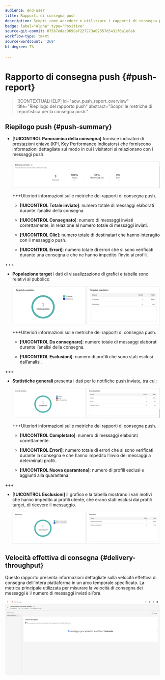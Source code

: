 ```yaml
---
audience: end-user
title: Rapporti di consegna push
description: Scopri come accedere e utilizzare i rapporti di consegna push
badge: label="Alpha" type="Positive"
source-git-commit: 875b7edac9696af227273a02357d5431f6a1e8ab
workflow-type: tm+mt
source-wordcount: '269'
ht-degree: 7%

---
```


# Rapporto di consegna push {#push-report}

>[!CONTEXTUALHELP]
>id="acw_push_report_overview"
>title="Riepilogo del rapporto push"
>abstract="Scopri le metriche di reportistica per la consegna push."

## Riepilogo push {#push-summary}

* **[!UICONTROL Panoramica della consegna]** fornisce indicatori di prestazioni chiave (KPI, Key Performance Indicators) che forniscono informazioni dettagliate sul modo in cui i visitatori si relazionano con i messaggi push.

  ![](assets/reporting_push_3.png)

  +++Ulteriori informazioni sulle metriche dei rapporti di consegna push.

   * **[!UICONTROL Totale inviato]**: numero totale di messaggi elaborati durante l’analisi della consegna.

   * **[!UICONTROL Consegnato]**: numero di messaggi inviati correttamente, in relazione al numero totale di messaggi inviati.

   * **[!UICONTROL Clic]**: numero totale di destinatari che hanno interagito con il messaggio push.

   * **[!UICONTROL Errori]**: numero totale di errori che si sono verificati durante una consegna e che ne hanno impedito l’invio ai profili.

+++

* **Popolazione target** i dati di visualizzazione di grafici e tabelle sono relativi al pubblico:

  ![](assets/reporting_push_4.png)

  +++Ulteriori informazioni sulle metriche dei rapporti di consegna push.

   * **[!UICONTROL Da consegnare]**: numero totale di messaggi elaborati durante l’analisi della consegna.

   * **[!UICONTROL Esclusioni]**: numero di profili che sono stati esclusi dall’analisi.

+++

* **Statistiche generali** presenta i dati per le notifiche push inviate, tra cui:

  ![](assets/reporting_push_5.png)

  +++Ulteriori informazioni sulle metriche dei rapporti di consegna push.

   * **[!UICONTROL Completato]**: numero di messaggi elaborati correttamente.

   * **[!UICONTROL Errori]**: numero totale di errori che si sono verificati durante la consegna e che hanno impedito l’invio dei messaggi a determinati profili.

   * **[!UICONTROL Nuova quarantena]**: numero di profili esclusi e aggiunti alla quarantena.

+++

* **[!UICONTROL Esclusioni]** il grafico e la tabella mostrano i vari motivi che hanno impedito ai profili utente, che erano stati esclusi dai profili target, di ricevere il messaggio.

  ![](assets/reporting_push_6.png)

## Velocità effettiva di consegna {#delivery-throughput}

Questo rapporto presenta informazioni dettagliate sulla velocità effettiva di consegna dell’intera piattaforma in un arco temporale specificato. La metrica principale utilizzata per misurare la velocità di consegna dei messaggi è il numero di messaggi inviati all’ora.

![](assets/reporting_push_2.png)
